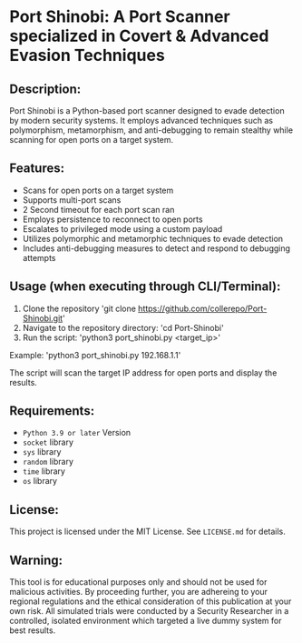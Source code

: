 
Port Shinobi: A Port Scanner specialized in Covert & Advanced Evasion Techniques
================================================================================

**Description:**
------------------------
Port Shinobi is a Python-based port scanner designed to evade detection by modern security systems. It employs advanced techniques such as polymorphism, metamorphism, and anti-debugging to remain stealthy while scanning for open ports on a target system.

**Features:**
-----------------------
* Scans for open ports on a target system
* Supports multi-port scans
* 2 Second timeout for each port scan ran
* Employs persistence to reconnect to open ports
* Escalates to privileged mode using a custom payload
* Utilizes polymorphic and metamorphic techniques to evade detection
* Includes anti-debugging measures to detect and respond to debugging attempts

**Usage (when executing through CLI/Terminal):**
------------------------
1. Clone the repository 'git clone https://github.com/collerepo/Port-Shinobi.git'
2. Navigate to the repository directory: 'cd Port-Shinobi'
3. Run the script: 'python3 port_shinobi.py <target_ip>' 

Example: 'python3 port_shinobi.py 192.168.1.1'

The script will scan the target IP address for open ports and display the results.

**Requirements:**
-------------------------
* `Python 3.9 or later` Version 
* `socket` library
* `sys` library
* `random` library
* `time` library
* `os` library

**License:**
------------------------
This project is licensed under the MIT License. See `LICENSE.md` for details.

**Warning:**
------------------------
This tool is for educational purposes only and should not be used for malicious activities. By proceeding further, you are adhereing to your regional regulations and the ethical consideration of this publication at your own risk. All simulated trials were conducted by a Security Researcher in a controlled, isolated environment which targeted a live dummy system for best results.
